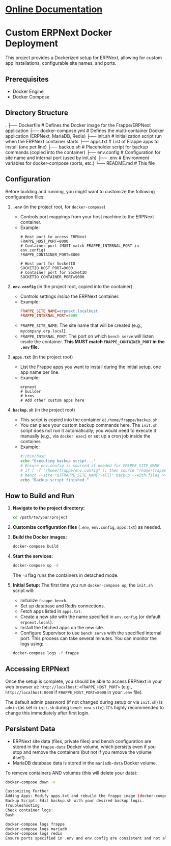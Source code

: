 # [Online Documentation](https://frappe.doc.moomken.org/) 


# Custom ERPNext Docker Deployment

This project provides a Dockerized setup for ERPNext, allowing for custom app installations, configurable site names, and ports.

## Prerequisites

* Docker Engine
* Docker Compose

## Directory Structure
.
├── Dockerfile              # Defines the Docker image for the Frappe/ERPNext application
├── docker-compose.yml      # Defines the multi-container Docker application (ERPNext, MariaDB, Redis)
├── init.sh                 # Initialization script run when the ERPNext container starts
├── apps.txt                # List of Frappe apps to install (one per line)
├── backup.sh               # Placeholder script for backup commands (copied into the container)
├── env.config              # Configuration for site name and internal port (used by init.sh)
├── .env                    # Environment variables for docker-compose (ports, etc.)
└── README.md               # This file

## Configuration

Before building and running, you might want to customize the following configuration files:

1.  **`.env`** (in the project root, for `docker-compose`)
    * Controls port mappings from your host machine to the ERPNext container.
    * Example:
        ```env
        # Host port to access ERPNext
        FRAPPE_HOST_PORT=8000
        # Container port (MUST match FRAPPE_INTERNAL_PORT in env.config)
        FRAPPE_CONTAINER_PORT=8000

        # Host port for SocketIO
        SOCKETIO_HOST_PORT=9000
        # Container port for SocketIO
        SOCKETIO_CONTAINER_PORT=9000
        ```

2.  **`env.config`** (in the project root, copied into the container)
    * Controls settings *inside* the ERPNext container.
    * Example:
        ```ini
        FRAPPE_SITE_NAME=erpnext.localhost
        FRAPPE_INTERNAL_PORT=8000
        ```
    * `FRAPPE_SITE_NAME`: The site name that will be created (e.g., `mycompany.erp.local`).
    * `FRAPPE_INTERNAL_PORT`: The port on which `bench serve` will listen inside the container. **This MUST match `FRAPPE_CONTAINER_PORT` in the `.env` file.**

3.  **`apps.txt`** (in the project root)
    * List the Frappe apps you want to install during the initial setup, one app name per line.
    * Example:
        ```
        erpnext
        # builder
        # hrms
        # Add other custom apps here
        ```

4.  **`backup.sh`** (in the project root)
    * This script is copied into the container at `/home/frappe/backup.sh`.
    * You can place your custom backup commands here. The `init.sh` script does not run it automatically; you would need to execute it manually (e.g., via `docker exec`) or set up a cron job inside the container.
    * Example:
        ```bash
        #!/bin/bash
        echo "Executing backup script..."
        # Ensure env.config is sourced if needed for FRAPPE_SITE_NAME
        # if [ -f "/home/frappe/env.config" ]; then source "/home/frappe/env.config"; fi
        # bench --site "${FRAPPE_SITE_NAME:-all}" backup --with-files >> /home/frappe/frappe-bench/logs/backup.log 2>&1
        echo "Backup script finished."
        ```

## How to Build and Run

1.  **Navigate to the project directory:**
    ```bash
    cd /path/to/your/project
    ```

2.  **Customize configuration files** (`.env`, `env.config`, `apps.txt`) as needed.

3.  **Build the Docker images:**
    ```bash
    docker-compose build
    ```

4.  **Start the services:**
    ```bash
    docker-compose up -d
    ```
    The `-d` flag runs the containers in detached mode.

5.  **Initial Setup:** The first time you run `docker-compose up`, the `init.sh` script will:
    * Initialize `frappe-bench`.
    * Set up database and Redis connections.
    * Fetch apps listed in `apps.txt`.
    * Create a new site with the name specified in `env.config` (or default `erpnext.local`).
    * Install the fetched apps on the new site.
    * Configure Supervisor to use `bench serve` with the specified internal port.
    This process can take several minutes. You can monitor the logs using:
    ```bash
    docker-compose logs -f frappe
    ```

## Accessing ERPNext

Once the setup is complete, you should be able to access ERPNext in your web browser at:
`http://localhost:<FRAPPE_HOST_PORT>`
(e.g., `http://localhost:8000` if `FRAPPE_HOST_PORT=8000` in your `.env` file).

The default admin password (if not changed during setup or via `init.sh`) is `admin` (as set in `init.sh` during `bench new-site`). It's highly recommended to change this immediately after first login.

## Persistent Data

* ERPNext site data (files, private files) and bench configuration are stored in the `frappe-data` Docker volume, which persists even if you stop and remove the containers (but not if you remove the volume itself).
* MariaDB database data is stored in the `mariadb-data` Docker volume.

To remove containers AND volumes (this will delete your data):
```bash
docker-compose down -v

Customizing Further
Adding Apps: Modify apps.txt and rebuild the frappe image (docker-compose build frappe). Then restart (docker-compose up -d). Note that init.sh currently only installs apps from apps.txt during the very first site creation. To add apps to an existing site, you might need todocker execinto the container and usebenchcommands manually or enhanceinit.sh`.
Backup Script: Edit backup.sh with your desired backup logic.
Troubleshooting
Check container logs:
Bash

docker-compose logs frappe
docker-compose logs mariadb
docker-compose logs redis
Ensure ports specified in .env and env.config are consistent and not already in use on your host.
